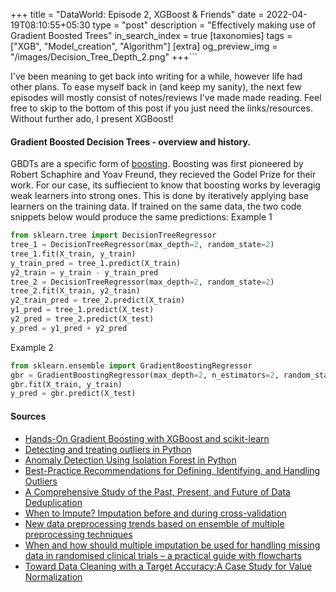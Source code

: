 +++
title = "DataWorld: Episode 2, XGBoost & Friends"
date = 2022-04-19T08:10:55+05:30
type = "post"
description = "Effectively making use of Gradient Boosted Trees"
in_search_index = true
[taxonomies]
tags = ["XGB", "Model_creation", "Algorithm"]
[extra]
og_preview_img = "/images/Decision_Tree_Depth_2.png"
+++```

I've been meaning to get back into writing for a while, however life had other plans. To ease myself back in (and keep my sanity), the next few episodes will mostly consist of notes/reviews I've made made reading. Feel free to skip to the bottom of this post if you just need the links/resources. Without further ado, I present XGBoost!

#### Gradient Boosted Decision Trees - overview and history.   
GBDTs are a specific form of [boosting](https://arxiv.org/pdf/1403.1452.pdf). Boosting was first pioneered by Robert Schaphire and Yoav Freund, they recieved the Godel Prize for their work. For our case, its suffiecient to know that boosting works by leveragig weak learners into strong ones. This is done by iteratively applying base learners on the training data. If trained on the same data, the two code snippets below would produce the same predictions:
Example 1 
```python 
from sklearn.tree import DecisionTreeRegressor
tree_1 = DecisionTreeRegressor(max_depth=2, random_state=2)
tree_1.fit(X_train, y_train)
y_train_pred = tree_1.predict(X_train)
y2_train = y_train - y_train_pred
tree_2 = DecisionTreeRegressor(max_depth=2, random_state=2)
tree_2.fit(X_train, y2_train)
y2_train_pred = tree_2.predict(X_train)
y1_pred = tree_1.predict(X_test)
y2_pred = tree_2.predict(X_test)
y_pred = y1_pred + y2_pred
```

Example 2 

```python 
from sklearn.ensemble import GradientBoostingRegressor
gbr = GradientBoostingRegressor(max_depth=2, n_estimators=2, random_state=2, learning_rate=1.0)
gbr.fit(X_train, y_train)
y_pred = gbr.predict(X_test)
```


#### Sources
- [Hands-On Gradient Boosting with XGBoost and scikit-learn](https://github.com/PacktPublishing/Hands-On-Gradient-Boosting-with-XGBoost-and-Scikit-learn)
- [Detecting and treating outliers in Python](https://towardsdatascience.com/detecting-and-treating-outliers-in-python-part-1-4ece5098b755)
- [Anomaly Detection Using Isolation Forest in Python](https://blog.paperspace.com/anomaly-detection-isolation-forest/)
- [Best-Practice Recommendations for Defining, Identifying, and Handling Outliers](https://journals.sagepub.com/doi/10.1177/1094428112470848)
- [A Comprehensive Study of the Past, Present, and Future of Data Deduplication](https://ieeexplore.ieee.org/abstract/document/7529062)
- [When to Impute? Imputation before and during cross-validation](https://arxiv.org/pdf/2010.00718.pdf)
- [New data preprocessing trends based on ensemble of multiple preprocessing techniques](https://www.sciencedirect.com/science/article/pii/S0165993620302740)
- [When and how should multiple imputation be used for handling missing data in randomised clinical trials – a practical guide with flowcharts](https://bmcmedresmethodol.biomedcentral.com/articles/10.1186/s12874-017-0442-1https://bmcmedresmethodol.biomedcentral.com/articles/10.1186/s12874-017-0442-1)
- [Toward Data Cleaning with a Target Accuracy:A Case Study for Value Normalization](https://arxiv.org/pdf/2101.05308.pdf)

